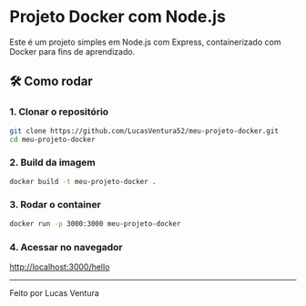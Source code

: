 # Projeto Docker com Node.js

Este é um projeto simples em Node.js com Express, containerizado com Docker para fins de aprendizado.

## 🛠 Como rodar

### 1. Clonar o repositório
```bash
git clone https://github.com/LucasVentura52/meu-projeto-docker.git
cd meu-projeto-docker
```

### 2. Build da imagem
```bash
docker build -t meu-projeto-docker .
```

### 3. Rodar o container
```bash
docker run -p 3000:3000 meu-projeto-docker
```

### 4. Acessar no navegador
[http://localhost:3000/hello](http://localhost:3000/hello)

---

Feito por Lucas Ventura
